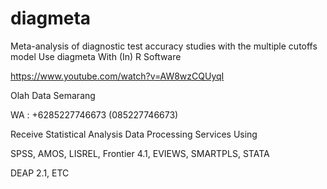 # diagmeta
Meta-analysis of diagnostic test accuracy studies with the multiple cutoffs model Use diagmeta With (In) R Software

https://www.youtube.com/watch?v=AW8wzCQUyqI

Olah Data Semarang

WA : +6285227746673 (085227746673)

Receive Statistical Analysis Data Processing Services Using

SPSS, AMOS, LISREL, Frontier 4.1, EVIEWS, SMARTPLS, STATA

DEAP 2.1, ETC
